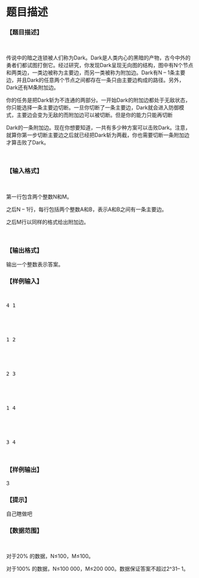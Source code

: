 # 题目描述


<h3>
【题目描述】
</h3>
<p>
<br/>
</p>
<p>
传说中的暗之连锁被人们称为Dark。Dark是人类内心的黑暗的产物，古今中外的勇者们都试图打倒它。经过研究，你发现Dark呈现无向图的结构，图中有N个节点和两类边，一类边被称为主要边，而另一类被称为附加边。Dark有N – 1条主要边，并且Dark的任意两个节点之间都存在一条只由主要边构成的路径。另外，Dark还有M条附加边。
</p>
<p>
你的任务是把Dark斩为不连通的两部分。一开始Dark的附加边都处于无敌状态，你只能选择一条主要边切断。一旦你切断了一条主要边，Dark就会进入防御模式，主要边会变为无敌的而附加边可以被切断。但是你的能力只能再切断
</p>
<p>
Dark的一条附加边。现在你想要知道，一共有多少种方案可以击败Dark。注意，就算你第一步切断主要边之后就已经把Dark斩为两截，你也需要切断一条附加边才算击败了Dark。
</p>
<p>
<br/>
</p>
<h3>
【输入格式】
</h3>
<p>
<br/>
</p>
<p>
第一行包含两个整数N和M。
</p>
<p>
之后N – 1行，每行包括两个整数A和B，表示A和B之间有一条主要边。
</p>
<p>
之后M行以同样的格式给出附加边。
</p>
<p>
<br/>
</p>
<h3>
【输出格式】
</h3>
<p>
输出一个整数表示答案。
</p>
<h3>
【样例输入】
</h3>
<pre><p>
4 1
</p>

<p>
1 2
</p>

<p>
2 3
</p>

<p>
1 4
</p>

<p>
3 4
</p>
</pre>
<h3>
【样例输出】
</h3>
<p>
3
</p>
<h3>
【提示】
</h3>
<p>
自己瞎做吧
</p>
<h3>
【数据范围】
</h3>
<p>
<br/>
</p>
<p>
对于20% 的数据，N≤100，M≤100。
</p>
<p>
对于100% 的数据，N≤100 000，M≤200 000。数据保证答案不超过2^31– 1。
</p>
<p>
<br/>
</p>
<p>
<br/>
</p>
